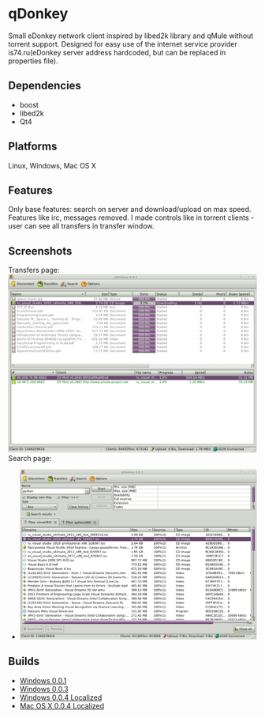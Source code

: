 # qDonkey
Small eDonkey network client inspired by libed2k library and qMule without torrent support. Designed for easy use of the internet service provider 
is74.ru(eDonkey server address hardcoded, but can be replaced in properties file).

Dependencies
--------
* boost
* libed2k
* Qt4

Platforms
--------
Linux, Windows, Mac OS X

Features
--------
Only base features: search on server and download/upload on max speed. Features like irc, messages removed. I made controls like in torrent clients - user can see all transfers in transfer window.

Screenshots
-----------
Transfers page:
[![Transfers page](https://raw.githubusercontent.com/a-pavlov/qDonkey/master/raw/transfers.png)](https://github.com/a-pavlov/qDonkey/tree/master/raw/transfers.png)
Search page:
* [![Search page](https://raw.githubusercontent.com/a-pavlov/qDonkey/master/raw/search.png)](https://github.com/a-pavlov/qDonkey/tree/master/raw/search.png)

Builds
-----------

* [Windows 0.0.1](https://drive.google.com/file/d/0B39-MtFuW1DTNUg4bEpiMGE4UTg/view?usp=sharing)
* [Windows 0.0.3](https://drive.google.com/file/d/0B39-MtFuW1DTZ3d5SUtpSXNkRTg/view?usp=sharing)
* [Windows 0.0.4 Localized](https://drive.google.com/file/d/0B39-MtFuW1DTLVdPSnB1LTV1ejQ/view?usp=sharing)
* [Mac OS X 0.0.4 Localized](https://drive.google.com/open?id=0B39-MtFuW1DTV0FIWVpYMDlBcmc&authuser=0)


